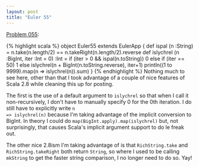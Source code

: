 ```yaml
---
layout: post
title: "Euler 55"
---
```


[Problem 055]\:

{% highlight scala %}
object Euler55 extends EulerApp {
  def ispal (n :String) = n.take(n.length/2) == n.takeRight(n.length/2).reverse
  def islychrel (n :BigInt, iter :Int = 0) :Int =
    if (iter > 0 && ispal(n.toString)) 0
    else if (iter == 50) 1
    else islychrel(n + BigInt(n.toString.reverse), iter+1)
  println((1 to 9999).map(n => islychrel(n)).sum)
}
{% endhighlight %}
Nothing much to see here, other than that I took advantage of a couple of nice features of Scala 2.8 while cleaning this up for posting.

The first is the use of a default argument to <code>islychrel</code> so that when I call it non-recursively, I don't have to manually specify 0 for the 0th iteration. I do still have to explicitly write <code>n => islychrel(n)</code> because I'm taking advantage of the implicit conversion to BigInt. In theory I could do <code>map(BigInt.apply).map(islychrel)</code> but, not surprisingly, that causes Scala's implicit argument support to do le freak out.

The other nice 2.8ism I'm taking advantage of is that <code>RichString.take</code> and <code>RichString.takeRight</code> both return <code>String</code>, so where I used to be calling <code>mkString</code> to get the faster string comparison, I no longer need to do so. Yay!


[Problem 055]: http://projecteuler.net/index.php?section=problems&id=55
